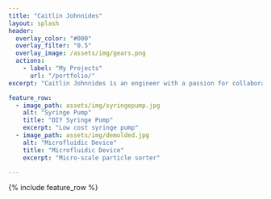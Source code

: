 ```yaml
---
title: "Caitlin Johnnides"
layout: splash
header:
  overlay_color: "#000"
  overlay_filter: "0.5"
  overlay_image: /assets/img/gears.png
  actions:
    - label: "My Projects"
      url: "/portfolio/"
excerpt: "Caitlin Johnnides is an engineer with a passion for collaboration and innovation in the medical device industry. She has a great interest in 3D printing and rapid prototyping. Learn more about Caitlin and her projects here!"

feature_row:
  - image_path: assets/img/syringepump.jpg
    alt: "Syringe Pump"
    title: "DIY Syringe Pump"
    excerpt: "Low cost syringe pump"
  - image_path: assets/img/demolded.jpg
    alt: "Microfluidic Device"
    title: "Microfluidic Device"
    excerpt: "Micro-scale particle sorter"

---
```


{% include feature_row %}


